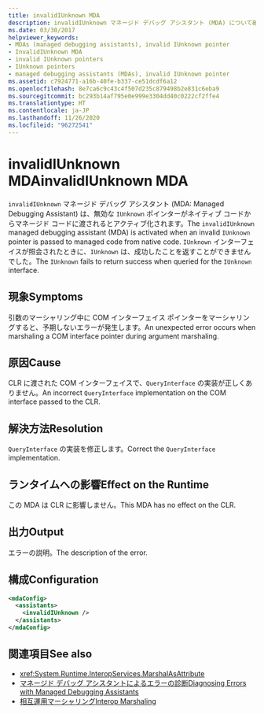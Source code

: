 ```yaml
---
title: invalidIUnknown MDA
description: invalidIUnknown マネージド デバッグ アシスタント (MDA) について確認します。これは、ネイティブ コードからマネージド コードに無効な IUnknown ポインターが渡されたときにアクティブになります。
ms.date: 03/30/2017
helpviewer_keywords:
- MDAs (managed debugging assistants), invalid IUnknown pointer
- InvalidIUnknown MDA
- invalid IUnknown pointers
- IUnknown pointers
- managed debugging assistants (MDAs), invalid IUnknown pointer
ms.assetid: c7924771-a16b-40fe-b337-ce51dcdf6a12
ms.openlocfilehash: 8e7ca6c9c43c4f507d235c879498b2e831c6eba9
ms.sourcegitcommit: bc293b14af795e0e999e3304dd40c0222cf2ffe4
ms.translationtype: HT
ms.contentlocale: ja-JP
ms.lasthandoff: 11/26/2020
ms.locfileid: "96272541"
---
```

# <a name="invalidiunknown-mda"></a><span data-ttu-id="5c9b9-103">invalidIUnknown MDA</span><span class="sxs-lookup"><span data-stu-id="5c9b9-103">invalidIUnknown MDA</span></span>

<span data-ttu-id="5c9b9-104">`invalidIUnknown` マネージド デバッグ アシスタント (MDA: Managed Debugging Assistant) は、無効な `IUnknown` ポインターがネイティブ コードからマネージド コードに渡されるとアクティブ化されます。</span><span class="sxs-lookup"><span data-stu-id="5c9b9-104">The `invalidIUnknown` managed debugging assistant (MDA) is activated when an invalid `IUnknown` pointer is passed to managed code from native code.</span></span> <span data-ttu-id="5c9b9-105">`IUnknown` インターフェイスが照会されたときに、`IUnknown` は、成功したことを返すことができませんでした。</span><span class="sxs-lookup"><span data-stu-id="5c9b9-105">The `IUnknown` fails to return success when queried for the `IUnknown` interface.</span></span>  
  
## <a name="symptoms"></a><span data-ttu-id="5c9b9-106">現象</span><span class="sxs-lookup"><span data-stu-id="5c9b9-106">Symptoms</span></span>  

 <span data-ttu-id="5c9b9-107">引数のマーシャリング中に COM インターフェイス ポインターをマーシャリングすると、予期しないエラーが発生します。</span><span class="sxs-lookup"><span data-stu-id="5c9b9-107">An unexpected error occurs when marshaling a COM interface pointer during argument marshaling.</span></span>  
  
## <a name="cause"></a><span data-ttu-id="5c9b9-108">原因</span><span class="sxs-lookup"><span data-stu-id="5c9b9-108">Cause</span></span>  

 <span data-ttu-id="5c9b9-109">CLR に渡された COM インターフェイスで、`QueryInterface` の実装が正しくありません。</span><span class="sxs-lookup"><span data-stu-id="5c9b9-109">An incorrect `QueryInterface` implementation on the COM interface passed to the CLR.</span></span>  
  
## <a name="resolution"></a><span data-ttu-id="5c9b9-110">解決方法</span><span class="sxs-lookup"><span data-stu-id="5c9b9-110">Resolution</span></span>  

 <span data-ttu-id="5c9b9-111">`QueryInterface` の実装を修正します。</span><span class="sxs-lookup"><span data-stu-id="5c9b9-111">Correct the `QueryInterface` implementation.</span></span>  
  
## <a name="effect-on-the-runtime"></a><span data-ttu-id="5c9b9-112">ランタイムへの影響</span><span class="sxs-lookup"><span data-stu-id="5c9b9-112">Effect on the Runtime</span></span>  

 <span data-ttu-id="5c9b9-113">この MDA は CLR に影響しません。</span><span class="sxs-lookup"><span data-stu-id="5c9b9-113">This MDA has no effect on the CLR.</span></span>  
  
## <a name="output"></a><span data-ttu-id="5c9b9-114">出力</span><span class="sxs-lookup"><span data-stu-id="5c9b9-114">Output</span></span>  

 <span data-ttu-id="5c9b9-115">エラーの説明。</span><span class="sxs-lookup"><span data-stu-id="5c9b9-115">The description of the error.</span></span>  
  
## <a name="configuration"></a><span data-ttu-id="5c9b9-116">構成</span><span class="sxs-lookup"><span data-stu-id="5c9b9-116">Configuration</span></span>  
  
```xml  
<mdaConfig>  
  <assistants>  
    <invalidIUnknown />  
  </assistants>  
</mdaConfig>  
```  
  
## <a name="see-also"></a><span data-ttu-id="5c9b9-117">関連項目</span><span class="sxs-lookup"><span data-stu-id="5c9b9-117">See also</span></span>

- <xref:System.Runtime.InteropServices.MarshalAsAttribute>
- [<span data-ttu-id="5c9b9-118">マネージド デバッグ アシスタントによるエラーの診断</span><span class="sxs-lookup"><span data-stu-id="5c9b9-118">Diagnosing Errors with Managed Debugging Assistants</span></span>](diagnosing-errors-with-managed-debugging-assistants.md)
- [<span data-ttu-id="5c9b9-119">相互運用マーシャリング</span><span class="sxs-lookup"><span data-stu-id="5c9b9-119">Interop Marshaling</span></span>](../interop/interop-marshaling.md)
